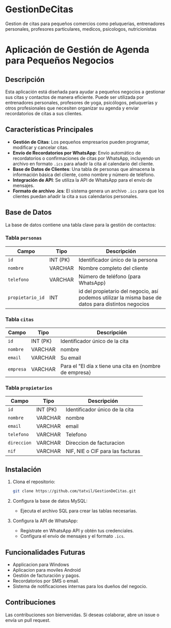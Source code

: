 # GestionDeCitas
Gestion de citas para pequeños comercios como peluquerias, entrenadores personales, profesores particulares, medicos, psicologos, nutricionistas

# Aplicación de Gestión de Agenda para Pequeños Negocios

## Descripción

Esta aplicación está diseñada para ayudar a pequeños negocios a gestionar sus citas y contactos de manera eficiente. Puede ser utilizada por entrenadores personales, profesores de yoga, psicólogos, peluquerías y otros profesionales que necesiten organizar su agenda y enviar recordatorios de citas a sus clientes.

## Características Principales

- **Gestión de Citas**: Los pequeños empresarios pueden programar, modificar y cancelar citas.
- **Envío de Recordatorios por WhatsApp**: Envío automático de recordatorios o confirmaciones de citas por WhatsApp, incluyendo un archivo en formato `.ics` para añadir la cita al calendario del cliente.
- **Base de Datos de Clientes**: Una tabla de personas que almacena la información básica del cliente, como nombre y número de teléfono.
- **Integración de API**: Se utiliza la API de WhatsApp para el envío de mensajes.
- **Formato de archivo .ics**: El sistema genera un archivo `.ics` para que los clientes puedan añadir la cita a sus calendarios personales.
  
## Base de Datos

La base de datos contiene una tabla clave para la gestión de contactos:

### Tabla `personas`
| Campo       | Tipo       | Descripción                           |
|-------------|------------|---------------------------------------|
| `id`        | INT (PK)   | Identificador único de la persona     |
| `nombre`    | VARCHAR    | Nombre completo del cliente           |
| `telefono`  | VARCHAR    | Número de teléfono (para WhatsApp)    |
| `propietario_id`  | INT   | id del propietario del negocio, así podemos utilizar la misma base de datos para distintos negocios |

### Tabla `citas`
| Campo           | Tipo       | Descripción                              |
|-----------------|------------|------------------------------------------|
| `id`            | INT (PK)   | Identificador único de la cita           |
| `nombre`        | VARCHAR    | nombre                                   |
| `email`         | VARCHAR    | Su email                                 |
| `empresa`       | VARCHAR    | Para el "El día x tiene una cita en {nombre de empresa} |

### Tabla `propietarios`
| Campo           | Tipo       | Descripción                              |
|-----------------|------------|------------------------------------------|
| `id`            | INT (PK)   | Identificador único de la cita           |
| `nombre`        | VARCHAR    | nombre                                   |
| `email`         | VARCHAR    | email                                    |
| `telefono`      | VARCHAR    | Telefono                                 |
| `direccion`     | VARCHAR    | Direccion de facturacion                 |
| `nif`           | VARCHAR    | NIF, NIE o CIF para las facturas         |


## Instalación

1. Clona el repositorio:
    ```bash
    git clone https://github.com/tatvil/GestionDeCitas.git
    ```

2. Configura la base de datos MySQL:
    - Ejecuta el archivo SQL para crear las tablas necesarias.

3. Configura la API de WhatsApp:
    - Regístrate en WhatsApp API y obtén tus credenciales.
    - Configura el envío de mensajes y el formato `.ics`.

## Funcionalidades Futuras

- Applicacion para Windows
- Aplicacion para moviles Android
- Gestión de facturación y pagos.
- Recordatorios por SMS o email.
- Sistema de notificaciones internas para los dueños del negocio.

## Contribuciones

Las contribuciones son bienvenidas. Si deseas colaborar, abre un issue o envía un pull request.
